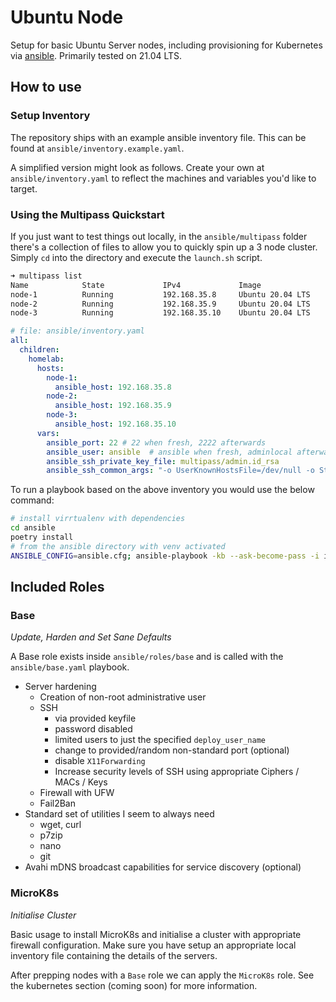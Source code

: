# Ubuntu Node

Setup for basic Ubuntu Server nodes, including provisioning for Kubernetes via [ansible](https://www.ansible.com). Primarily tested on 21.04 LTS.

## How to use

### Setup Inventory

The repository ships with an example ansible inventory file. This can be found at `ansible/inventory.example.yaml`.

A simplified version might look as follows. Create your own at `ansible/inventory.yaml` to reflect the machines and variables you'd like to target.

### Using the Multipass Quickstart

If you just want to test things out locally, in the `ansible/multipass` folder there's a collection of files to allow you to quickly spin up a 3 node cluster. Simply `cd` into the directory and execute the `launch.sh` script.

```zsh
➜ multipass list                                                                
Name            State             IPv4             Image
node-1          Running           192.168.35.8     Ubuntu 20.04 LTS
node-2          Running           192.168.35.9     Ubuntu 20.04 LTS
node-3          Running           192.168.35.10    Ubuntu 20.04 LTS
```

```yaml
# file: ansible/inventory.yaml
all:
  children:
    homelab:
      hosts:
        node-1:
          ansible_host: 192.168.35.8
        node-2:
          ansible_host: 192.168.35.9
        node-3:
          ansible_host: 192.168.35.10
      vars:
        ansible_port: 22 # 22 when fresh, 2222 afterwards
        ansible_user: ansible  # ansible when fresh, adminlocal afterwards
        ansible_ssh_private_key_file: multipass/admin.id_rsa
        ansible_ssh_common_args: "-o UserKnownHostsFile=/dev/null -o StrictHostKeyChecking=no -o IdentitiesOnly=yes -o ControlMaster=auto -o ControlPersist=10m"
```

To run a playbook based on the above inventory you would use the below command:

```zsh
# install virrtualenv with dependencies
cd ansible
poetry install
# from the ansible directory with venv activated
ANSIBLE_CONFIG=ansible.cfg; ansible-playbook -kb --ask-become-pass -i inventory.yaml base.yaml --limit homelab
```

## Included Roles

### Base
*<subtitle>Update, Harden and Set Sane Defaults</subtitle>*

A Base role exists inside `ansible/roles/base` and is called with the `ansible/base.yaml` playbook.

* Server hardening
  * Creation of non-root administrative user
  * SSH
    * via provided keyfile
    * password disabled
    * limited users to just the specified `deploy_user_name`
    * change to provided/random non-standard port (optional)
    * disable `X11Forwarding`
    * Increase security levels of SSH using appropriate Ciphers / MACs / Keys
  * Firewall with UFW
  * Fail2Ban
* Standard set of utilities I seem to always need
  * wget, curl
  * p7zip
  * nano
  * git
* Avahi mDNS broadcast capabilities for service discovery (optional)

### MicroK8s
*<subtitle>Initialise Cluster</subtitle>*

Basic usage to install MicroK8s and initialise a cluster with appropriate firewall configuration. Make sure you have setup an appropriate local inventory file containing the details of the servers.

After prepping nodes with a `Base` role we can apply the `MicroK8s` role. See the kubernetes section (coming soon) for more information.
